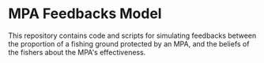 # MPA Feedbacks Model

This repository contains code and scripts for simulating feedbacks between the proportion of a fishing ground protected by an MPA, and the beliefs of the fishers about the MPA's effectiveness.
